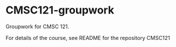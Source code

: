 # CMSC121-groupwork

Groupwork for CMSC 121. 

For details of the course, see README for the repository CMSC121
